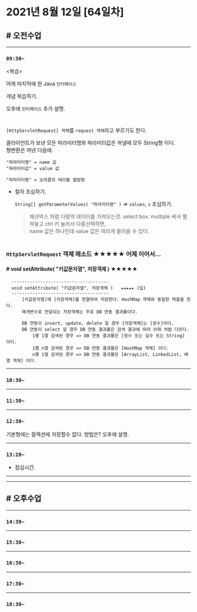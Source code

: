 # 2021년 8월 12일 [64일차]

## # 오전수업
----
### `09:30~`  

<복습>      

어제 마지막에 한 Java `인터페이스`       

개념 복습하기.     

오후에 `인터페이스` 추가 설명.     

#      

`[HttpServletRequest] 객체`를 `request 객체`라고 부르기도 한다.   

클라이언트가 보낸 모든 파라미터명와 파라미터값은 꺼낼때 모두 String형 이다.    
형변환은 꺼낸 다음에.    

```
"파라미터명" = name 값  
"파라미터값" = value 값  

"파라미터명" = 오라클의 테이블 컬럼명
```

- 철자 조심하기.  
  
  `String[] getParameterValues( "파라미터명" )` => `values`, `s` 조심하기.     
  > 체크박스 처럼 다량의 데이터를 가져오는것. select box. multiple 써서 펼쳐놓고 ctrl 키 눌러서 다중선택하면,    
  > name 값은 하나인데 value 값은 여러개 들어올 수 있다.    

#

### `HttpServletRequest` 객체 메소드   ★★★★★  어제 이어서...


#### # void setAttribute( "키값문자열", 저장객체 )   ★★★★★

```
  -------------------------------------
  void setAttribute( "키값문자열", 저장객체 )   ★★★★★ (입)
  -------------------------------------
      [키값문자열]에 [저장객체]를 연결하여 저장한다. HashMap 객체와 동일한 역할을 한다.  
      매개변수로 전달되는 저장객체는 주로 DB 연동 결과물이다.  

      DB 연동이 insert, update, delete 일 경우 [저장객체]는 [정수]이다.  
      DB 연동이 select 일 경우 DB 연동 결과물은 검색 결과에 따라 아래 처럼 다르다.  
          1행 1열 검색된 경우 => DB 연동 결과물은 [정수 또는 실수 또는 String] 이다.    
          1행 n열 검색된 경우 => DB 연동 결과물은 [HashMap 객체] 이다.    
          n행 1열 검색된 경우 => DB 연동 결과물은 [ArrayList, LinkedList, 배열 객체] 이다.    
```

----
### `10:30~`
















----
### `11:30~`








----
### `12:30~`







기본형에는 컬렉션에 저장할수 없다. 방법은?  오후에 설명.  

----
### `13:20~`

  - 점심시간.

---
---

## # 오후수업

---
### `14:30~`










---
### `15:30~`









----
### `16:30~`








----
### `17:30~`








----
### `18:30~`
